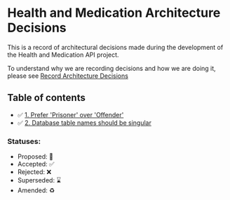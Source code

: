 # Health and Medication Architecture Decisions

This is a record of architectural decisions made during the development of the Health and Medication API project.

To understand why we are recording decisions and how we are doing it, please
see [Record Architecture Decisions](architecture-decision-record/0000-record-architecture-decisions.md)

## Table of contents

* ✅ [1. Prefer 'Prisoner' over 'Offender'](0001-prefer-prisoner-over-offender.md)
* ✅ [2. Database table names should be singular](0002-table-names-should-be-singular.md)

### Statuses:

* Proposed: 🤔
* Accepted: ✅
* Rejected: ❌
* Superseded: ⌛️
* Amended: ♻️
